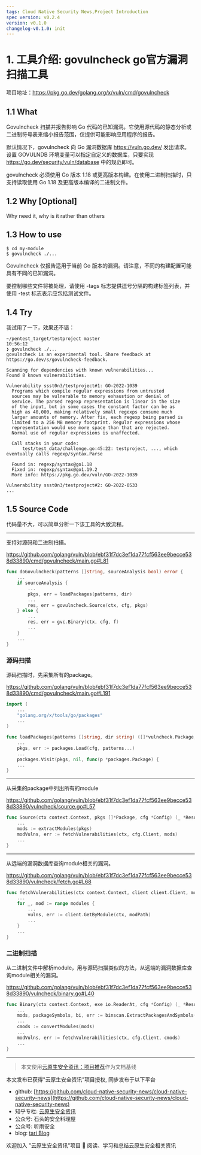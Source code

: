 ```yaml
---
tags: Cloud Native Security News,Project Introduction
spec version: v0.2.4
version: v0.1.0
changelog-v0.1.0: init
---
```

# 1. 工具介绍: govulncheck go官方漏洞扫描工具

项目地址：https://pkg.go.dev/golang.org/x/vuln/cmd/govulncheck

## 1.1 What

Govulncheck 扫描并报告影响 Go 代码的已知漏洞。它使用源代码的静态分析或二进制符号表来缩小报告范围，仅提供可能影响应用程序的报告。

默认情况下，govulncheck 向 Go 漏洞数据库 https://vuln.go.dev/ 发出请求。设置 GOVULNDB 环境变量可以指定自定义的数据库，只要实现 https://go.dev/security/vuln/database 中的规范即可。

govulncheck 必须使用 Go 版本 1.18 或更高版本构建。在使用二进制扫描时，只支持读取使用 Go 1.18 及更高版本编译的二进制文件。

## 1.2 Why [Optional]

Why need it, why is it rather than others

## 1.3 How to use

```
$ cd my-module
$ govulncheck ./...
```

Govulncheck 仅报告适用于当前 Go 版本的漏洞。请注意，不同的构建配置可能具有不同的已知漏洞。

要控制哪些文件将被处理，请使用 -tags 标志提供逗号分隔的构建标签列表，并使用 -test 标志表示应包括测试文件。

## 1.4 Try

我试用了一下，效果还不错：

```
~/pentest_target/testproject master                                                     10:56:12
❯ govulncheck ./...
govulncheck is an experimental tool. Share feedback at https://go.dev/s/govulncheck-feedback.

Scanning for dependencies with known vulnerabilities...
Found 8 known vulnerabilities.

Vulnerability ssst0n3/testproject#1: GO-2022-1039
  Programs which compile regular expressions from untrusted
  sources may be vulnerable to memory exhaustion or denial of
  service. The parsed regexp representation is linear in the size
  of the input, but in some cases the constant factor can be as
  high as 40,000, making relatively small regexps consume much
  larger amounts of memory. After fix, each regexp being parsed is
  limited to a 256 MB memory footprint. Regular expressions whose
  representation would use more space than that are rejected.
  Normal use of regular expressions is unaffected.

  Call stacks in your code:
      test/test_data/challenge.go:45:22: testproject, ..., which eventually calls regexp/syntax.Parse

  Found in: regexp/syntax@go1.18
  Fixed in: regexp/syntax@go1.19.2
  More info: https://pkg.go.dev/vuln/GO-2022-1039

Vulnerability ssst0n3/testproject#2: GO-2022-0533
...
```

## 1.5 Source Code

代码量不大，可以简单分析一下该工具的大致流程。

---

支持对源码和二进制扫描。

https://github.com/golang/vuln/blob/ebf31f7dc3ef1da77fcf563ee9becce538d33890/cmd/govulncheck/main.go#L81

```go
func doGovulncheck(patterns []string, sourceAnalysis bool) error {
    ...
    if sourceAnalysis {
        ...
        pkgs, err = loadPackages(patterns, dir)
        ...
        res, err = govulncheck.Source(ctx, cfg, pkgs)
    } else {
        ...
        res, err = gvc.Binary(ctx, cfg, f)
        ...
    }
    ...
}
```

### 源码扫描

源码扫描时，先采集所有的package。

https://github.com/golang/vuln/blob/ebf31f7dc3ef1da77fcf563ee9becce538d33890/cmd/govulncheck/main.go#L191

```go
import (
    ...
    "golang.org/x/tools/go/packages"
    ...
)

func loadPackages(patterns []string, dir string) ([]*vulncheck.Package, error) {
    ...
    pkgs, err := packages.Load(cfg, patterns...)
    ...
    packages.Visit(pkgs, nil, func(p *packages.Package) {
    ...
}
```

---

从采集的package中列出所有的module

https://github.com/golang/vuln/blob/ebf31f7dc3ef1da77fcf563ee9becce538d33890/vulncheck/source.go#L57

```go
func Source(ctx context.Context, pkgs []*Package, cfg *Config) (_ *Result, err error) {
    ...
    mods := extractModules(pkgs)
    modVulns, err := fetchVulnerabilities(ctx, cfg.Client, mods)
    ...
}
```

---

从远端的漏洞数据库查询module相关的漏洞。

https://github.com/golang/vuln/blob/ebf31f7dc3ef1da77fcf563ee9becce538d33890/vulncheck/fetch.go#L68

```go
func fetchVulnerabilities(ctx context.Context, client client.Client, modules []*Module) (moduleVulnerabilities, error) {
    ...
    for _, mod := range modules {
        ...
        vulns, err := client.GetByModule(ctx, modPath)
        ...
    }
    ...
}
```

### 二进制扫描

从二进制文件中解析module，用与源码扫描类似的方法，从远端的漏洞数据库查询module相关的漏洞。

https://github.com/golang/vuln/blob/ebf31f7dc3ef1da77fcf563ee9becce538d33890/vulncheck/binary.go#L40

```go
func Binary(ctx context.Context, exe io.ReaderAt, cfg *Config) (_ *Result, err error) {
    ...
    mods, packageSymbols, bi, err := binscan.ExtractPackagesAndSymbols(exe)
    ...
    cmods := convertModules(mods)
    ...
    modVulns, err := fetchVulnerabilities(ctx, cfg.Client, cmods)
    ...
}
```

---

> 本文使用[云原生安全资讯：项目推荐](https://github.com/cloud-native-security-news/spec/blob/main/project-introduction.md)作为文档基线

本文发布已获得"云原生安全资讯"项目授权, 同步发布于以下平台

* github: [https://github.com/cloud-native-security-news/cloud-native-security-news](https://github.com/cloud-native-security-news/cloud-native-security-news)
* 知乎专栏: [云原生安全资讯](https://www.zhihu.com/column/c_1694733563684151296)
* 公众号: 石头的安全料理屋
* 公众号: 听雨安全
* blog: [tari Blog](https://tari.moe)

欢迎加入 "云原生安全资讯"项目 👏 阅读、学习和总结云原生安全相关资讯
